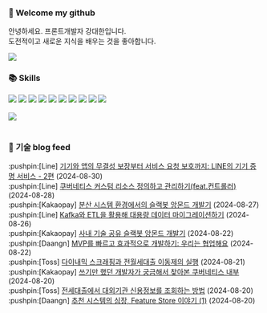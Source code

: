### 👋 Welcome my github

안녕하세요. 프론트개발자 강대한입니다.
<br>
도전적이고 새로운 지식을 배우는 것을 좋아합니다.

<!--
![header](https://capsule-render.vercel.app/api?type=Waving&color=auto&height=300&section=header&text=Welcome&fontAlignY=40&desc=KangDaeHan%20github%20&descSize=20&descAlignY=55&animation=fadeIn&fontSize=90)

**KangDaeHan/KangDaeHan** is a ✨ _special_ ✨ repository because its `README.md` (this file) appears on your GitHub profile.

Here are some ideas to get you started:

- 🔭 I’m currently working on ...
- 🌱 I’m currently learning ...
- 👯 I’m looking to collaborate on ...
- 🤔 I’m looking for help with ...
- 💬 Ask me about ...
- 📫 How to reach me: ...
- 😄 Pronouns: ...
- ⚡ Fun fact: ...
-->

<a href="https://twinfamily.github.io" target="_blank"><img src="https://img.shields.io/badge/Blog-121D33?style=flat-square&logo=blogger&logoColor=ffffff"/></a>

### :books: Skills
<a href="#" target="_blank"><img src="https://img.shields.io/badge/React-61DAFB?style=flat-square&logo=react&logoColor=ffffff"/></a>
<a href="#" target="_blank"><img src="https://img.shields.io/badge/Html5-E34F26?style=flat-square&logo=html5&logoColor=ffffff"/></a>
<a href="#" target="_blank"><img src="https://img.shields.io/badge/Javascript-F7DF1E?style=flat-square&logo=javascript&logoColor=ffffff"/></a>
<a href="#" target="_blank"><img src="https://img.shields.io/badge/Cssmodules-000000?style=flat-square&logo=cssmodules&logoColor=ffffff"/></a>
<a href="#" target="_blank"><img src="https://img.shields.io/badge/Node.js-339933?style=flat-square&logo=nodedotjs&logoColor=ffffff"/></a>
<a href="#" target="_blank"><img src="https://img.shields.io/badge/Typescript-3178C6?style=flat-square&logo=typescript&logoColor=ffffff"/></a>
<a href="#" target="_blank"><img src="https://img.shields.io/badge/Git-F05032?style=flat-square&logo=git&logoColor=ffffff"/></a>
<a href="#" target="_blank"><img src="https://img.shields.io/badge/Gitlab-FC6D26?style=flat-square&logo=gitlab&logoColor=ffffff"/></a>
<a href="#" target="_blank"><img src="https://img.shields.io/badge/Webpack-8DD6F9?style=flat-square&logo=webpack&logoColor=ffffff"/></a>
<a href="#" target="_blank"><img src="https://img.shields.io/badge/Vite-646CFF?style=flat-square&logo=vite&logoColor=ffffff"/></a>
<br><br>
<img src="https://github-readme-stats.vercel.app/api/top-langs/?username=KangDaeHan&layout=compact">
<br><br>
### :round_pushpin: 기술 blog feed
<!-- BLOG-POST-LIST:START --><div>:pushpin:[Line] <a target="_blank" href="https://techblog.lycorp.co.jp/ko/line-device-attestation-2">기기와 앱의 무결성 보장부터 서비스 요청 보호까지: LINE의 기기 증명 서비스 - 2편</a> (2024-08-30)</div><div>:pushpin:[Line] <a target="_blank" href="https://techblog.lycorp.co.jp/ko/define-and-manage-kubernetes-custom-resources-with-controller">쿠버네티스 커스텀 리소스 정의하고 관리하기&lpar;feat.컨트롤러&rpar;</a> (2024-08-28)</div><div>:pushpin:[Kakaopay] <a target="_blank" href="https://tech.kakaopay.com/post/slack-angmondbot-2/">분산 시스템 환경에서의 슬랙봇 앙몬드 개발기</a> (2024-08-27)</div><div>:pushpin:[Line] <a target="_blank" href="https://techblog.lycorp.co.jp/ko/migrating-large-data-with-kafka-and-etl">Kafka와 ETL을 활용해 대용량 데이터 마이그레이션하기</a> (2024-08-26)</div><div>:pushpin:[Kakaopay] <a target="_blank" href="https://tech.kakaopay.com/post/slack-angmondbot/">사내 기술 공유 슬랙봇 앙몬드 개발기</a> (2024-08-22)</div><div>:pushpin:[Daangn] <a target="_blank" href="https://medium.com/daangn/mvp%EB%A5%BC-%EB%B9%A0%EB%A5%B4%EA%B3%A0-%ED%9A%A8%EA%B3%BC%EC%A0%81%EC%9C%BC%EB%A1%9C-%EA%B0%9C%EB%B0%9C%ED%95%98%EA%B8%B0-%EC%9A%B0%EB%A6%AC%EB%8A%94-%ED%98%91%EC%97%85%ED%95%B4%EC%9A%94-dc481bd03b88?source=rss----4505f82a2dbd---4">MVP를 빠르고 효과적으로 개발하기: 우리는 협업해요</a> (2024-08-22)</div><div>:pushpin:[Toss] <a target="_blank" href="https://toss.tech/article/severdeveloper_dynamic_scraping">다이내믹 스크래핑과 전월세대출 이동제의 실행</a> (2024-08-21)</div><div>:pushpin:[Kakaopay] <a target="_blank" href="https://tech.kakaopay.com/post/jack-k8s-internals-part-1/">쓰기만 했던 개발자가 궁금해서 찾아본 쿠버네티스 내부</a> (2024-08-20)</div><div>:pushpin:[Toss] <a target="_blank" href="https://toss.tech/article/serverdeveloper_housing">전세대출에서 대외기관 신용정보를 조회하는 방법</a> (2024-08-20)</div><div>:pushpin:[Daangn] <a target="_blank" href="https://medium.com/daangn/%EC%B6%94%EC%B2%9C-%EC%8B%9C%EC%8A%A4%ED%85%9C%EC%9D%98-%EC%8B%AC%EC%9E%A5-feature-store-%EC%9D%B4%EC%95%BC%EA%B8%B0-1-75ffee8ccacd?source=rss----4505f82a2dbd---4">추천 시스템의 심장, Feature Store 이야기 &lpar;1&rpar;</a> (2024-08-20)</div><!-- BLOG-POST-LIST:END -->

<!-- ![Anurag's GitHub stats](https://github-readme-stats.vercel.app/api?username=KangDaeHan&show_icons=true&theme=radical) -->
